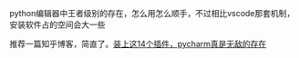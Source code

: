 python编辑器中王者级别的存在，怎么用怎么顺手，不过相比vscode那套机制，安装软件占的空间会大一些 

推荐一篇知乎博客，简直了。[装上这14个插件，pycharm真是无敌的存在](https://zhuanlan.zhihu.com/p/339798430)
